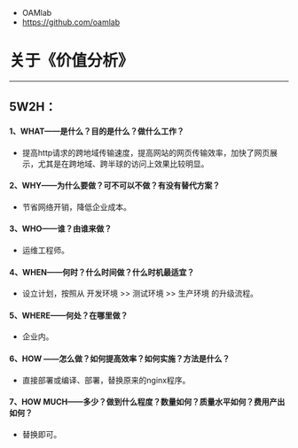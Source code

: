 - OAMlab
- https://github.com/oamlab

# 关于《价值分析》

- ----------------------------

## 5W2H：

#### 1、WHAT——是什么？目的是什么？做什么工作？
- 提高http请求的跨地域传输速度，提高网站的网页传输效率，加快了网页展示，尤其是在跨地域、跨半球的访问上效果比较明显。

#### 2、WHY——为什么要做？可不可以不做？有没有替代方案？
- 节省网络开销，降低企业成本。

#### 3、WHO——谁？由谁来做？
- 运维工程师。

#### 4、WHEN——何时？什么时间做？什么时机最适宜？
- 设立计划，按照从 开发环境 >> 测试环境 >> 生产环境 的升级流程。

#### 5、WHERE——何处？在哪里做？
- 企业内。

#### 6、HOW ——怎么做？如何提高效率？如何实施？方法是什么？
- 直接部署或编译、部署，替换原来的nginx程序。

#### 7、HOW MUCH——多少？做到什么程度？数量如何？质量水平如何？费用产出如何？
- 替换即可。